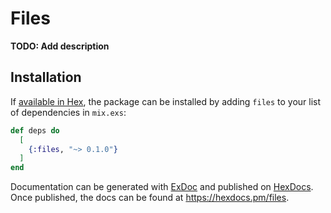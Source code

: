 # Files

**TODO: Add description**

## Installation

If [available in Hex](https://hex.pm/docs/publish), the package can be installed
by adding `files` to your list of dependencies in `mix.exs`:

```elixir
def deps do
  [
    {:files, "~> 0.1.0"}
  ]
end
```

Documentation can be generated with [ExDoc](https://github.com/elixir-lang/ex_doc)
and published on [HexDocs](https://hexdocs.pm). Once published, the docs can
be found at <https://hexdocs.pm/files>.

